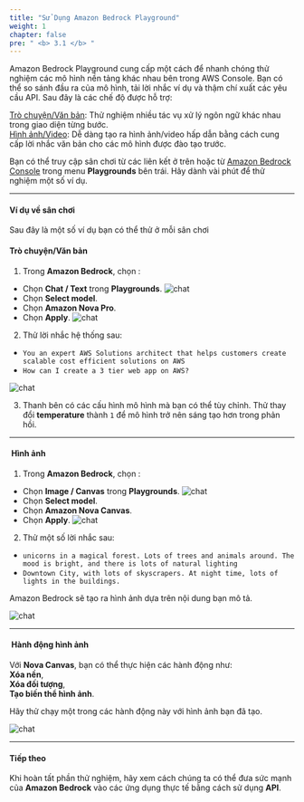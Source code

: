 ```yaml
---
title: "Sử Dụng Amazon Bedrock Playground"
weight: 1
chapter: false
pre: " <b> 3.1 </b> "
---
```


Amazon Bedrock Playground cung cấp một cách để nhanh chóng thử nghiệm các mô hình nền tảng khác nhau bên trong AWS Console. Bạn có thể so sánh đầu ra của mô hình, tải lời nhắc ví dụ và thậm chí xuất các yêu cầu API. Sau đây là các chế độ được hỗ trợ:

 [Trò chuyện/Văn bản](https://us-east-1.console.aws.amazon.com/bedrock/home?region=us-east-1#/chat-playground): Thử nghiệm nhiều tác vụ xử lý ngôn ngữ khác nhau trong giao diện từng bước.  
️ [Hình ảnh/Video](https://us-east-1.console.aws.amazon.com/bedrock/home?region=us-east-1#/image-generation-playground): Dễ dàng tạo ra hình ảnh/video hấp dẫn bằng cách cung cấp lời nhắc văn bản cho các mô hình được đào tạo trước.

 Bạn có thể truy cập sân chơi từ các liên kết ở trên hoặc từ [Amazon Bedrock Console](https://us-east-1.console.aws.amazon.com/bedrock/home?region=us-east-1#/overview) trong menu **Playgrounds** bên trái. Hãy dành vài phút để thử nghiệm một số ví dụ.

---

####  Ví dụ về sân chơi
Sau đây là một số ví dụ bạn có thể thử ở mỗi sân chơi
####  Trò chuyện/Văn bản

1. Trong **Amazon Bedrock**, chọn : 
- Chọn **Chat / Text** trong **Playgrounds**.
![chat](/images/3-module2/chat.png?width=90pc)
- Chọn **Select model**.
- Chọn **Amazon Nova Pro**. 
- Chọn **Apply**.
![chat](/images/3-module2/chat1.png?width=90pc)

2. Thử lời nhắc hệ thống sau:  
- `You an expert AWS Solutions architect that helps customers create scalable cost efficient solutions on AWS`
- `How can I create a 3 tier web app on AWS?`

![chat](/images/3-module2/chat2.png?width=90pc)


3. Thanh bên có các cấu hình mô hình mà bạn có thể tùy chỉnh. Thử thay đổi **temperature** thành `1` để mô hình trở nên sáng tạo hơn trong phản hồi.

---

#### ️ Hình ảnh

1. Trong **Amazon Bedrock**, chọn : 
- Chọn **Image / Canvas** trong **Playgrounds**.
![chat](/images/3-module2/image.png?width=90pc)
- Chọn **Select model**.
- Chọn **Amazon Nova Canvas**. 
- Chọn **Apply**.
![chat](/images/3-module2/image1.png?width=90pc)

2. Thử một số lời nhắc sau:  
-  `unicorns in a magical forest. Lots of trees and animals around. The mood is bright, and there is lots of natural lighting`  
-  `Downtown City, with lots of skyscrapers. At night time, lots of lights in the buildings.`  

 Amazon Bedrock sẽ tạo ra hình ảnh dựa trên nội dung bạn mô tả.

![chat](/images/3-module2/image2.png?width=90pc)

---

#### ️ Hành động hình ảnh

Với **Nova Canvas**, bạn có thể thực hiện các hành động như:  
 **Xóa nền**,  
️ **Xóa đối tượng**,  
 **Tạo biến thể hình ảnh**.  

Hãy thử chạy một trong các hành động này với hình ảnh bạn đã tạo.

![chat](/images/3-module2/remove.png?width=90pc)

---

####  Tiếp theo

Khi hoàn tất phần thử nghiệm, hãy xem cách chúng ta có thể đưa sức mạnh của **Amazon Bedrock** vào các ứng dụng thực tế bằng cách sử dụng **API**.

